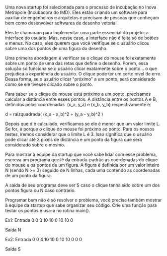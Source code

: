 Uma nova startup foi selecionada para o processo de incubação no Inova Metrópole (Incubadora do IMD). Eles estão criando um software para auxiliar de engenheiros e arquitetos e precisam de pessoas que conheçam bem como desenvolver softwares de desenho vetorial.

Eles te chamaram para implementar uma parte essencial do projeto: a interface do usuário. Mas, nesse caso, a interface não é feita só de botões e menus. No caso, eles querem que você verifique se o usuário clicou sobre uma dos pontos de uma figura do desenho.

Uma primeira abordagem é verificar se o clique do mouse foi exatamente sobre um ponto de uma das retas que define o desenho. Porém, essa solução só funciona se o usuário clicar exatamente sobre o ponto... o que prejudica a experiência do usuário. O clique pode ter um certo nível de erro. Dessa forma, se o usuário clicar "próximo" a um ponto, será considerado como se ele tivesse clicado sobre o ponto.

Para saber se o clique do mouse está próximo a um ponto, precisamos calcular a distância entre esses pontos. A distância entre os pontos A e B, definidos pelas coordenadas ​ (x_a, y_a) e (x_b, y_b) respectivamente é:

​d = raizquadrada( (x_a - x_b)^2 + (y_a - y_b)^2 )

Depois que d é calculado, verificamos se ele é menor que um valor limite L. Se for, é porque o clique do mouse foi próximo ao ponto. Para os nossos testes, iremos considerar que o limite L é 3. Isso significa que o usuário pode clicar até 3 pixels de distância e um ponto da figura que será considerado sobre o mesmo.

Para mostrar à equipe da startup que você sabe lidar com esse problema, escreva um programa que lê da entrada-padrão as coordenadas do clique do mouse e os pontos de um figura. A figura é definida por um valor inteiro N (sendo N >= 3) seguido de N linhas, cada uma contendo as coordenadas de um ponto da figura.

A saída de seu programa deve ser S caso o clique tenha sido sobre um dos pontos figura ou N caso contrário.

Programar bem não é só resolver o problema, você precisa também mostrar à equipe da startup que sabe organizar seu código. Crie uma função para testar os pontos e usa-a no rotina main().

Ex1:
Entrada
0 0
3
10 10
0 10
10 0

Saída
N

Ex2:
Entrada
0 0
4
10 10
0 10
10 0
0 0

Saída
S
